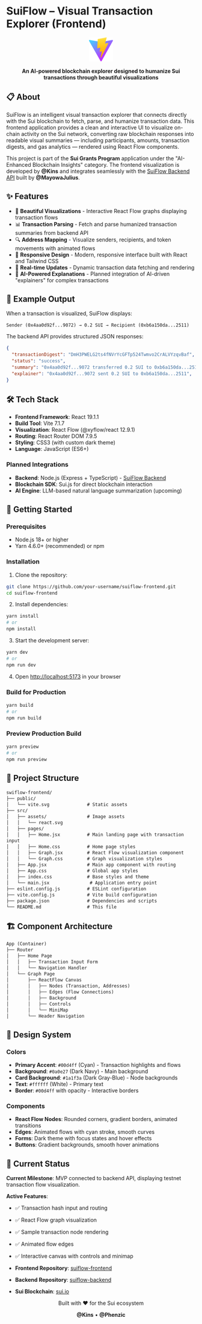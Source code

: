 # SuiFlow – Visual Transaction Explorer (Frontend)

<div align="center">

![SuiFlow Logo](./public/vite.svg)

**An AI-powered blockchain explorer designed to humanize Sui transactions through beautiful visualizations**


</div>


## 📋 About

SuiFlow is an intelligent visual transaction explorer that connects directly with the Sui blockchain to fetch, parse, and humanize transaction data. This frontend application provides a clean and interactive UI to visualize on-chain activity on the Sui network, converting raw blockchain responses into readable visual summaries — including participants, amounts, transaction digests, and gas analytics — rendered using React Flow components.

This project is part of the **Sui Grants Program** application under the "AI-Enhanced Blockchain Insights" category. The frontend visualization is developed by **@Kins** and integrates seamlessly with the [SuiFlow Backend API](https://github.com/MayowaJulius/suiflow-backend) built by **@MayowaJulius**.



## ✨ Features

- 🎨 **Beautiful Visualizations** - Interactive React Flow graphs displaying transaction flows
- 📊 **Transaction Parsing** - Fetch and parse humanized transaction summaries from backend API
- 🔍 **Address Mapping** - Visualize senders, recipients, and token movements with animated flows
- 🎯 **Responsive Design** - Modern, responsive interface built with React and Tailwind CSS
- 🚀 **Real-time Updates** - Dynamic transaction data fetching and rendering
- 🤖 **AI-Powered Explanations** - Planned integration of AI-driven "explainers" for complex transactions



## 🧠 Example Output

When a transaction is visualized, SuiFlow displays:

```
Sender (0x4aa0d92f...9072) → 0.2 SUI → Recipient (0xb6a150da...2511)
```

The backend API provides structured JSON responses:

```json
{
  "transactionDigest": "DmH3PWELG2ts4fNVrYcGFTp524Twmvo2CrALVYzqvBaf",
  "status": "success",
  "summary": "0x4aa0d92f...9072 transferred 0.2 SUI to 0xb6a150da...2511",
  "explainer": "0x4aa0d92f...9072 sent 0.2 SUI to 0xb6a150da...2511",
}
```


## 🛠️ Tech Stack

- **Frontend Framework**: React 19.1.1
- **Build Tool**: Vite 7.1.7
- **Visualization**: React Flow (@xyflow/react 12.9.1)
- **Routing**: React Router DOM 7.9.5
- **Styling**: CSS3 (with custom dark theme)
- **Language**: JavaScript (ES6+)

### Planned Integrations

- **Backend**: Node.js (Express + TypeScript) - [SuiFlow Backend](https://github.com/phenzic/suiflow-backend)
- **Blockchain SDK**: Sui.js for direct blockchain interaction
- **AI Engine**: LLM-based natural language summarization (upcoming)


## 🚀 Getting Started

### Prerequisites

- Node.js 18+ or higher
- Yarn 4.6.0+ (recommended) or npm

### Installation

1. Clone the repository:

```bash
git clone https://github.com/your-username/suiflow-frontend.git
cd suiflow-frontend
```

2. Install dependencies:

```bash
yarn install
# or
npm install
```

3. Start the development server:

```bash
yarn dev
# or
npm run dev
```

4. Open [http://localhost:5173](http://localhost:5173) in your browser

### Build for Production

```bash
yarn build
# or
npm run build
```

### Preview Production Build

```bash
yarn preview
# or
npm run preview
```



## 📁 Project Structure

```
swiflow-frontend/
├── public/
│   └── vite.svg              # Static assets
├── src/
│   ├── assets/               # Image assets
│   │   └── react.svg
│   ├── pages/
│   │   ├── Home.jsx          # Main landing page with transaction input
│   │   ├── Home.css          # Home page styles
│   │   ├── Graph.jsx         # React Flow visualization component
│   │   └── Graph.css         # Graph visualization styles
│   ├── App.jsx               # Main app component with routing
│   ├── App.css               # Global app styles
│   ├── index.css             # Base styles and theme
│   └── main.jsx               # Application entry point
├── eslint.config.js          # ESLint configuration
├── vite.config.js            # Vite build configuration
├── package.json              # Dependencies and scripts
└── README.md                 # This file
```


## 🏗️ Component Architecture

```
App (Container)
├── Router
│   ├── Home Page
│   │   ├── Transaction Input Form
│   │   └── Navigation Handler
│   └── Graph Page
│       ├── ReactFlow Canvas
│       │   ├── Nodes (Transaction, Addresses)
│       │   ├── Edges (Flow Connections)
│       │   ├── Background
│       │   ├── Controls
│       │   └── MiniMap
│       └── Header Navigation
```



## 🎨 Design System

### Colors

- **Primary Accent**: `#00d4ff` (Cyan) - Transaction highlights and flows
- **Background**: `#0a0e27` (Dark Navy) - Main background
- **Card Background**: `#1a1f3a` (Dark Gray-Blue) - Node backgrounds
- **Text**: `#ffffff` (White) - Primary text
- **Border**: `#00d4ff` with opacity - Interactive borders

### Components

- **React Flow Nodes**: Rounded corners, gradient borders, animated transitions
- **Edges**: Animated flows with cyan stroke, smooth curves
- **Forms**: Dark theme with focus states and hover effects
- **Buttons**: Gradient backgrounds, smooth hover animations



## 🔄 Current Status

**Current Milestone**: MVP connected to backend API, displaying testnet transaction flow visualization.

**Active Features**:
- ✅ Transaction hash input and routing
- ✅ React Flow graph visualization
- ✅ Sample transaction node rendering
- ✅ Animated flow edges
- ✅ Interactive canvas with controls and minimap


- **Frontend Repository**: [suiflow-frontend](https://github.com/kinyichukwu/swiflow-frontend)
- **Backend Repository**: [suiflow-backend](https://github.com/Phenzic/suiflow-server)
- **Sui Blockchain**: [sui.io](https://sui.io)

<div align="center">

Built with ❤️ for the Sui ecosystem

**@Kins** • **@Phenzic**

</div>
